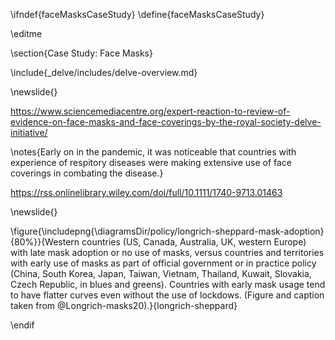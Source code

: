 \ifndef{faceMasksCaseStudy}
\define{faceMasksCaseStudy}

\editme

\section{Case Study: Face Masks}


\include{_delve/includes/delve-overview.md}

\newslide{}

<https://www.sciencemediacentre.org/expert-reaction-to-review-of-evidence-on-face-masks-and-face-coverings-by-the-royal-society-delve-initiative/>

\notes{Early on in the pandemic, it was noticeable that countries with experience of respitory diseases were making extensive use of face coverings in combating the disease.}


<https://rss.onlinelibrary.wiley.com/doi/full/10.1111/1740-9713.01463>

\newslide{}

\figure{\includepng{\diagramsDir/policy/longrich-sheppard-mask-adoption}{80%}}{Western countries (US, Canada, Australia, UK, western Europe) with late mask adoption or no use of masks, versus countries and territories with early use of masks as part of official government or in practice policy (China, South Korea, Japan, Taiwan, Vietnam, Thailand, Kuwait, Slovakia, Czech Republic, in blues and greens). Countries with early mask usage tend to have flatter curves even without the use of lockdows. (Figure and caption taken from @Longrich-masks20).}{longrich-sheppard}

\endif
